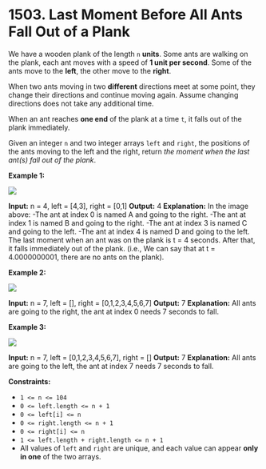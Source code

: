 # 1503. Last Moment Before All Ants Fall Out of a Plank 

We have a wooden plank of the length `n` **units**. Some ants are walking on the plank, each ant moves with a speed of **1 unit per second**. Some of the ants move to the **left**, the other move to the **right**.

When two ants moving in two **different** directions meet at some point, they change their directions and continue moving again. Assume changing directions does not take any additional time.

When an ant reaches **one end** of the plank at a time `t`, it falls out of the plank immediately.

Given an integer `n` and two integer arrays `left` and `right`, the positions of the ants moving to the left and the right, return _the moment when the last ant(s) fall out of the plank_.

**Example 1:**

![](https://assets.leetcode.com/uploads/2020/06/17/ants.jpg)

**Input:** n = 4, left = [4,3], right = [0,1]
**Output:** 4
**Explanation:** In the image above:
-The ant at index 0 is named A and going to the right.
-The ant at index 1 is named B and going to the right.
-The ant at index 3 is named C and going to the left.
-The ant at index 4 is named D and going to the left.
The last moment when an ant was on the plank is t = 4 seconds. After that, it falls immediately out of the plank. (i.e., We can say that at t = 4.0000000001, there are no ants on the plank).

**Example 2:**

![](https://assets.leetcode.com/uploads/2020/06/17/ants2.jpg)

**Input:** n = 7, left = [], right = [0,1,2,3,4,5,6,7]
**Output:** 7
**Explanation:** All ants are going to the right, the ant at index 0 needs 7 seconds to fall.

**Example 3:**

![](https://assets.leetcode.com/uploads/2020/06/17/ants3.jpg)

**Input:** n = 7, left = [0,1,2,3,4,5,6,7], right = []
**Output:** 7
**Explanation:** All ants are going to the left, the ant at index 7 needs 7 seconds to fall.

**Constraints:**

- `1 <= n <= 104`
- `0 <= left.length <= n + 1`
- `0 <= left[i] <= n`
- `0 <= right.length <= n + 1`
- `0 <= right[i] <= n`
- `1 <= left.length + right.length <= n + 1`
- All values of `left` and `right` are unique, and each value can appear **only in one** of the two arrays.